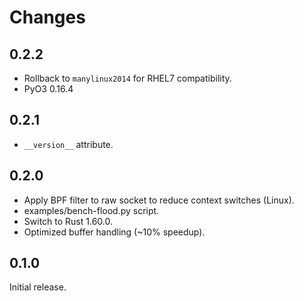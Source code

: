 # Changes

## 0.2.2

* Rollback to `manylinux2014` for RHEL7 compatibility.
* PyO3 0.16.4

## 0.2.1

* `__version__` attribute.

## 0.2.0

* Apply BPF filter to raw socket to reduce context switches (Linux).
* examples/bench-flood.py script.
* Switch to Rust 1.60.0.
* Optimized buffer handling (~10% speedup).

## 0.1.0

Initial release.